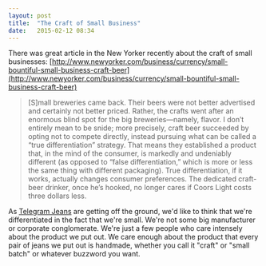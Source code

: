 ```yaml
---
layout: post
title:  "The Craft of Small Business"
date:   2015-02-12 08:34
---
```


There was great article in the New Yorker recently about the craft of small businesses:
[http://www.newyorker.com/business/currency/small-bountiful-small-business-craft-beer](http://www.newyorker.com/business/currency/small-bountiful-small-business-craft-beer)

> [S]mall breweries came back. Their beers were not better advertised and certainly not better priced. Rather, the crafts went after an enormous blind spot for the big breweries—namely, flavor. I don’t entirely mean to be snide; more precisely, craft beer succeeded by opting not to compete directly, instead pursuing what can be called a “true differentiation” strategy. That means they established a product that, in the mind of the consumer, is markedly and undeniably different (as opposed to “false differentiation,” which is more or less the same thing with different packaging). True differentiation, if it works, actually changes consumer preferences. The dedicated craft-beer drinker, once he’s hooked, no longer cares if Coors Light costs three dollars less.

As [Telegram Jeans](http://telegram-co.com/) are getting off the ground, we'd like to think that we're differentiated in the fact that we're small. We're not some big manufacturer or corporate conglomerate. We're just a few people who care intensely about the product we put out. We care enough about the product that every pair of jeans we put out is handmade, whether you call it "craft" or "small batch" or whatever buzzword you want.